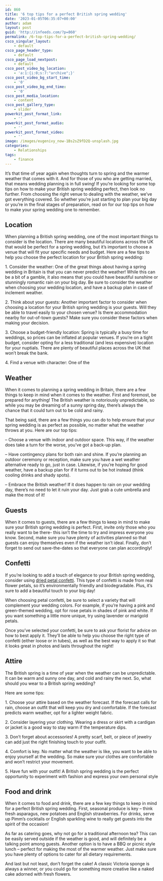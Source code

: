 ```yaml
---
id: 860
title: '6 top tips for a perfect British spring wedding'
date: '2023-01-05T06:35:07+00:00'
author: adam
layout: post
guid: 'http://infeeds.com/?p=860'
permalink: /6-top-tips-for-a-perfect-british-spring-wedding/
csco_singular_layout:
    - default
csco_page_header_type:
    - default
csco_page_load_nextpost:
    - default
csco_post_video_bg_location:
    - 'a:1:{i:0;s:7:"archive";}'
csco_post_video_bg_start_time:
    - '0'
csco_post_video_bg_end_time:
    - '0'
csco_post_media_location:
    - content
csco_post_gallery_type:
    - slider
powerkit_post_format_link:
    - ''
powerkit_post_format_audio:
    - ''
powerkit_post_format_video:
    - ''
image: /images/eugenivy_now-1Bs2sZ9fD2Q-unsplash.jpg
categories:
    - Relationships
tags:
    - finance
---
```


It’s that time of year again when thoughts turn to spring and the warmer weather that comes with it. And for those of you who are getting married, that means wedding planning is in full swing! If you’re looking for some top tips on how to make your British spring wedding perfect, then look no further. From choosing the right venue to dealing with the weather, we’ve got everything covered. So whether you’re just starting to plan your big day or you’re in the final stages of preparation, read on for our top tips on how to make your spring wedding one to remember.

## Location

When planning a British spring wedding, one of the most important things to consider is the location. There are many beautiful locations across the UK that would be perfect for a spring wedding, but it’s important to choose a venue that will fit your specific needs and budget. Here are a few tips to help you choose the perfect location for your British spring wedding:

1\. Consider the weather: One of the great things about having a spring wedding in Britain is that you can never predict the weather! While this can be a bit of a gamble, it also means that you could have beautiful sunshine or stunningly romantic rain on your big day. Be sure to consider the weather when choosing your wedding location, and have a backup plan in case of inclement weather.

2\. Think about your guests: Another important factor to consider when choosing a location for your British spring wedding is your guests. Will they be able to travel easily to your chosen venue? Is there accommodation nearby for out-of-town guests? Make sure you consider these factors when making your decision.

3\. Choose a budget-friendly location: Spring is typically a busy time for weddings, so prices can be inflated at popular venues. If you’re on a tight budget, consider opting for a less traditional (and less expensive) location for your nuptials. There are plenty of beautiful places across the UK that won’t break the bank.

4\. Find a venue with character: One of the

## Weather

When it comes to planning a spring wedding in Britain, there are a few things to keep in mind when it comes to the weather. First and foremost, be prepared for anything! The British weather is notoriously unpredictable, so while you may be dreaming of a sunny spring day, there’s always the chance that it could turn out to be cold and rainy.

That being said, there are a few things you can do to help ensure that your spring wedding is as perfect as possible, no matter what the weather throws at you. Here are our top tips:

– Choose a venue with indoor and outdoor space. This way, if the weather does take a turn for the worse, you’ve got a back-up plan.

– Have contingency plans for both rain and shine. If you’re planning an outdoor ceremony or reception, make sure you have a wet weather alternative ready to go, just in case. Likewise, if you’re hoping for good weather, have a backup plan for if it turns out to be hot instead (think cooling drinks and shady spots).

– Embrace the British weather! If it does happen to rain on your wedding day, there’s no need to let it ruin your day. Just grab a cute umbrella and make the most of it!

## Guests

When it comes to guests, there are a few things to keep in mind to make sure your British spring wedding is perfect. First, invite only those who you really want to be there- this isn’t the time to try and impress everyone you know. Second, make sure you have plenty of activities planned so that guests can enjoy themselves even if the weather isn’t ideal. Finally, don’t forget to send out save-the-dates so that everyone can plan accordingly!

## Confetti

If you’re looking to add a touch of elegance to your British spring wedding, consider using [dried petal confetti](https://www.confettibee.co.uk/collections/natural-confetti). This type of confetti is made from real flower petals, so it’s environmentally friendly and biodegradable. Plus, it’s sure to add a beautiful touch to your big day!

When choosing petal confetti, be sure to select a variety that will complement your wedding colors. For example, if you’re having a pink and green-themed wedding, opt for rose petals in shades of pink and white. If you want something a little more unique, try using lavender or marigold petals.

Once you’ve selected your confetti, be sure to ask your florist for advice on how to best apply it. They’ll be able to help you choose the right type of confetti (either loose or in tubes), as well as the best way to apply it so that it looks great in photos and lasts throughout the night!

## Attire

The British spring is a time of year when the weather can be unpredictable. It can be warm and sunny one day, and cold and rainy the next. So, what should you wear to a British spring wedding?

Here are some tips:

1\. Choose your attire based on the weather forecast. If the forecast calls for rain, choose an outfit that will keep you dry and comfortable. If the forecast predicts warm weather, opt for a lighter weight fabric.

2\. Consider layering your clothing. Wearing a dress or skirt with a cardigan or jacket is a good way to stay warm if the temperature dips.

3\. Don’t forget about accessories! A pretty scarf, belt, or piece of jewelry can add just the right finishing touch to your outfit.

4\. Comfort is key. No matter what the weather is like, you want to be able to enjoy yourself at the wedding. So make sure your clothes are comfortable and won’t restrict your movement.

5\. Have fun with your outfit! A British spring wedding is the perfect opportunity to experiment with fashion and express your own personal style

## Food and drink

When it comes to food and drink, there are a few key things to keep in mind for a perfect British spring wedding. First, seasonal produce is key – think fresh asparagus, new potatoes and English strawberries. For drinks, serve up Pimm’s cocktails or English sparkling wine to really get guests into the spirit of the occasion!

As far as catering goes, why not go for a traditional afternoon tea? This can be easily served outside if the weather is good, and will definitely be a talking point among guests. Another option is to have a BBQ or picnic style lunch – perfect for making the most of the warmer weather. Just make sure you have plenty of options to cater for all dietary requirements.

And last but not least, don’t forget the cake! A classic Victoria sponge is always a winner, or you could go for something more creative like a naked cake adorned with fresh flowers.